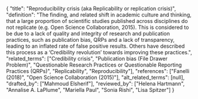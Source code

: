 {
    "title": "Reproducibility crisis (aka Replicability or replication crisis)",
    "definition": "The finding, and related shift in academic culture and thinking, that a large proportion of scientific studies published across disciplines do not replicate (e.g. Open Science Collaboration, 2015). This is considered to be due to a lack of quality and integrity of research and publication practices, such as publication bias, QRPs and a lack of transparency, leading to an inflated rate of false positive results. Others have described this process as a ‘Credibility revolution’ towards improving these practices.",
    "related_terms": ["Credibility crisis", "Publication bias (File Drawer Problem)", "Questionable Research Practices or Questionable Reporting Practices (QRPs)", "Replicability", "Reproducibility"],
    "references": ["Fanelli (2018)", "Open Science Collaboration (2015)"],
    "alt_related_terms": [null],
    "drafted_by": ["Mahmoud Elsherif"],
    "reviewed_by": ["Helena Hartmann", "Annalise A. LaPlume", "Mariella Paul", "Sonia Rishi", "Lisa Spitzer"]
  }
